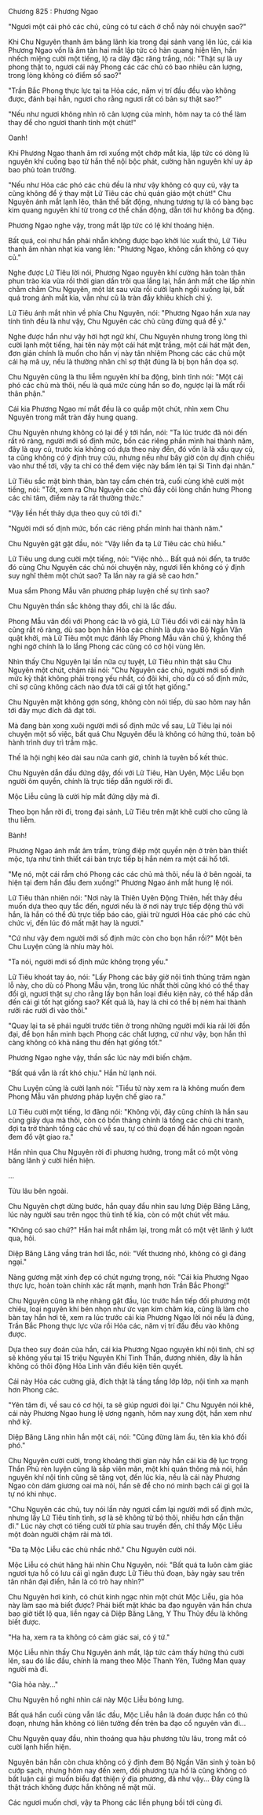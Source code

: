 




Chương 825 : Phương Ngao


"Ngươi một cái phó các chủ, cũng có tư cách ở chỗ này nói chuyện sao?"

Khi Chu Nguyên thanh âm băng lãnh kia trong đại sảnh vang lên lúc, cái kia Phương Ngao vốn là âm tàn hai mắt lập tức có hàn quang hiện lên, hắn nhếch miệng cười một tiếng, lộ ra dày đặc răng trắng, nói: "Thật sự là uy phong thật to, ngươi cái này Phong các các chủ có bao nhiêu cân lượng, trong lòng không có điểm số sao?"

"Trần Bắc Phong thực lực tại ta Hỏa các, năm vị trí đầu đều vào không được, đánh bại hắn, ngươi cho rằng ngươi rất có bản sự thật sao?"

"Nếu như ngươi không nhìn rõ cân lượng của mình, hôm nay ta có thể làm thay để cho ngươi thanh tỉnh một chút!"

Oanh!

Khi Phương Ngao thanh âm rơi xuống một chớp mắt kia, lập tức có dòng lũ nguyên khí cuồng bạo từ hắn thể nội bộc phát, cường hãn nguyên khí uy áp bao phủ toàn trường.

"Nếu như Hỏa các phó các chủ đều là như vậy không có quy củ, vậy ta cũng không để ý thay mặt Lữ Tiêu các chủ quản giáo một chút!" Chu Nguyên ánh mắt lạnh lẽo, thân thể bất động, nhưng tương tự là có bàng bạc kim quang nguyên khí từ trong cơ thể chấn động, dẫn tới hư không ba động.

Phương Ngao nghe vậy, trong mắt lập tức có lệ khí thoáng hiện.

Bất quá, coi như hắn phải nhẫn không được bạo khởi lúc xuất thủ, Lữ Tiêu thanh âm nhàn nhạt kia vang lên: "Phương Ngao, không cần không có quy củ."

Nghe được Lữ Tiêu lời nói, Phương Ngao nguyên khí cường hãn toàn thân phun trào kia vừa rồi thời gian dần trôi qua lắng lại, hắn ánh mắt che lấp nhìn chằm chằm Chu Nguyên, một lát sau vừa rồi cười lạnh ngồi xuống lại, bất quá trong ánh mắt kia, vẫn như cũ là tràn đầy khiêu khích chi ý.

Lữ Tiêu ánh mắt nhìn về phía Chu Nguyên, nói: "Phương Ngao hắn xưa nay tính tình đều là như vậy, Chu Nguyên các chủ cũng đừng quá để ý."

Nghe được hắn như vậy hời hợt ngữ khí, Chu Nguyên nhưng trong lòng thì cười lạnh một tiếng, hai tên này một cái hát mặt trắng, một cái hát mặt đen, đơn giản chính là muốn cho hắn vị này tân nhiệm Phong các các chủ một cái hạ mã uy, nếu là thường nhân chỉ sợ thật đúng là bị bọn hắn dọa sợ.

Chu Nguyên cũng là thu liễm nguyên khí ba động, bình tĩnh nói: "Một cái phó các chủ mà thôi, nếu là quá mức cùng hắn so đo, ngược lại là mất rồi thân phận."

Cái kia Phương Ngao mí mắt đều là co quắp một chút, nhìn xem Chu Nguyên trong mắt tràn đầy hung quang.

Chu Nguyên nhưng không có lại để ý tới hắn, nói: "Ta lúc trước đã nói đến rất rõ ràng, người mới số định mức, bốn các riêng phần mình hai thành năm, đây là quy củ, trước kia không có dựa theo này đến, đó vốn là là xấu quy củ, ta cũng không có ý định truy cứu, nhưng nếu như bây giờ còn dự định chiếu vào như thế tới, vậy ta chỉ có thể đem việc này bẩm lên tại Si Tinh đại nhân."

Lữ Tiêu sắc mặt bình thản, bàn tay cầm chén trà, cuối cùng khẽ cười một tiếng, nói: "Tốt, xem ra Chu Nguyên các chủ đầy cõi lòng chấn hưng Phong các chi tâm, điểm này ta rất thưởng thức."

"Vậy liền hết thảy dựa theo quy củ tới đi."

"Người mới số định mức, bốn các riêng phần mình hai thành năm."

Chu Nguyên gật gật đầu, nói: "Vậy liền đa tạ Lữ Tiêu các chủ hiểu."

Lữ Tiêu ung dung cười một tiếng, nói: "Việc nhỏ... Bất quá nói đến, ta trước đó cùng Chu Nguyên các chủ nói chuyện này, ngươi liền không có ý định suy nghĩ thêm một chút sao? Ta lần này ra giá sẽ cao hơn."

Mua sắm Phong Mẫu văn phương pháp luyện chế sự tình sao?

Chu Nguyên thần sắc không thay đổi, chỉ là lắc đầu.

Phong Mẫu văn đối với Phong các là vô giá, Lữ Tiêu đối với cái này hẳn là cũng rất rõ ràng, dù sao bọn hắn Hỏa các chính là dựa vào Bộ Ngấn Văn quật khởi, mà Lữ Tiêu một mực đánh lấy Phong Mẫu văn chủ ý, không thể nghi ngờ chính là lo lắng Phong các cũng có cơ hội vùng lên.

Nhìn thấy Chu Nguyên lại lần nữa cự tuyệt, Lữ Tiêu nhìn thật sâu Chu Nguyên một chút, chậm rãi nói: "Chu Nguyên các chủ, người mới số định mức kỳ thật không phải trọng yếu nhất, có đôi khi, cho dù có số định mức, chỉ sợ cũng không cách nào đưa tới cái gì tốt hạt giống."

Chu Nguyên mặt không gợn sóng, không còn nói tiếp, dù sao hôm nay hắn tới đây mục đích đã đạt tới.

Mà đang bàn xong xuôi người mới số định mức về sau, Lữ Tiêu lại nói chuyện một số việc, bất quá Chu Nguyên đều là không có hứng thú, toàn bộ hành trình duy trì trầm mặc.

Thế là hội nghị kéo dài sau nửa canh giờ, chính là tuyên bố kết thúc.

Chu Nguyên dẫn đầu đứng dậy, đối với Lữ Tiêu, Hàn Uyên, Mộc Liễu bọn người ôm quyền, chính là trực tiếp dẫn người rời đi.

Mộc Liễu cũng là cười híp mắt đứng dậy mà đi.

Theo bọn hắn rời đi, trong đại sảnh, Lữ Tiêu trên mặt khẽ cười cho cũng là thu liễm.

Bành!

Phương Ngao ánh mắt âm trầm, trùng điệp một quyền nện ở trên bàn thiết mộc, tựa như tinh thiết cái bàn trực tiếp bị hắn ném ra một cái hố tới.

"Mẹ nó, một cái rắm chó Phong các các chủ mà thôi, nếu là ở bên ngoài, ta hiện tại đem hắn đầu đem xuống!" Phương Ngao ánh mắt hung lệ nói.

Lữ Tiêu thản nhiên nói: "Nơi này là Thiên Uyên Động Thiên, hết thảy đều muốn dựa theo quy tắc đến, ngươi nếu là ở nơi này trực tiếp động thủ với hắn, là hắn có thể đủ trực tiếp báo cáo, giải trừ ngươi Hỏa các phó các chủ chức vị, đến lúc đó mất mặt hay là ngươi."

"Cứ như vậy đem người mới số định mức còn cho bọn hắn rồi?" Một bên Chu Luyện cũng là nhíu mày hỏi.

"Ta nói, người mới số định mức không trọng yếu."

Lữ Tiêu khoát tay áo, nói: "Lấy Phong các bây giờ nội tình thủng trăm ngàn lỗ này, cho dù có Phong Mẫu văn, trong lúc nhất thời cũng khó có thể thay đổi gì, ngươi thật sự cho rằng lấy bọn hắn loại điều kiện này, có thể hấp dẫn đến cái gì tốt hạt giống sao? Kết quả là, hay là chỉ có thể bị ném hai thành rưỡi rác rưởi đi vào thôi."

"Quay lại ta sẽ phái người trước tiên ở trong những người mới kia rải lời đồn đại, để bọn hắn minh bạch Phong các chất lượng, cứ như vậy, bọn hắn thì càng không có khả năng thu đến hạt giống tốt."

Phương Ngao nghe vậy, thần sắc lúc này mới biến chậm.

"Bất quá vẫn là rất khó chịu." Hắn hừ lạnh nói.

Chu Luyện cũng là cười lạnh nói: "Tiểu tử này xem ra là không muốn đem Phong Mẫu văn phương pháp luyện chế giao ra."

Lữ Tiêu cười một tiếng, lơ đãng nói: "Không vội, đây cũng chính là hắn sau cùng giãy dụa mà thôi, còn có bốn tháng chính là tổng các chủ chi tranh, đợi ta trở thành tổng các chủ về sau, tự có thủ đoạn để hắn ngoan ngoãn đem đồ vật giao ra."

Hắn nhìn qua Chu Nguyên rời đi phương hướng, trong mắt có một vòng băng lãnh ý cười hiển hiện.

...

Tửu lâu bên ngoài.

Chu Nguyên chợt dừng bước, hắn quay đầu nhìn sau lưng Diệp Băng Lăng, lúc này người sau trên ngọc thủ tinh tế kia, còn có một chút vết máu.

"Không có sao chứ?" Hắn hai mắt nhắm lại, trong mắt có một vệt lãnh ý lướt qua, hỏi.

Diệp Băng Lăng vầng trán hơi lắc, nói: "Vết thương nhỏ, không có gì đáng ngại."

Nàng gương mặt xinh đẹp có chút ngưng trọng, nói: "Cái kia Phương Ngao thực lực, hoàn toàn chính xác rất mạnh, mạnh hơn Trần Bắc Phong!"

Chu Nguyên cũng là nhẹ nhàng gật đầu, lúc trước hắn tiếp đối phương một chiêu, loại nguyên khí bén nhọn như ức vạn kim châm kia, cũng là làm cho bàn tay hắn hơi tê, xem ra lúc trước cái kia Phương Ngao lời nói nếu là đúng, Trần Bắc Phong thực lực vừa rồi Hỏa các, năm vị trí đầu đều vào không được.

Dựa theo suy đoán của hắn, cái kia Phương Ngao nguyên khí nội tình, chỉ sợ sẽ không yếu tại 15 triệu Nguyên Khí Tinh Thần, đương nhiên, đây là hắn không có thôi động Hỏa Linh văn điều kiện tiên quyết.

Cái này Hỏa các cường giả, đích thật là tầng tầng lớp lớp, nội tình xa mạnh hơn Phong các.

"Yên tâm đi, về sau có cơ hội, ta sẽ giúp ngươi đòi lại." Chu Nguyên nói khẽ, cái này Phương Ngao hung lệ ương ngạnh, hôm nay xung đột, hắn xem như nhớ kỹ.

Diệp Băng Lăng nhìn hắn một cái, nói: "Cũng đừng làm ẩu, tên kia khó đối phó."

Chu Nguyên cười cười, trong khoảng thời gian này hắn cái kia đệ lục trọng Thần Phủ rèn luyện cũng là sắp viên mãn, một khi quán thông mà nói, hắn nguyên khí nội tình cũng sẽ tăng vọt, đến lúc kia, nếu là cái này Phương Ngao còn dám giương oai mà nói, hắn sẽ để cho nó minh bạch cái gì gọi là tự nó khi nhục.

"Chu Nguyên các chủ, tuy nói lần này ngươi cầm lại người mới số định mức, nhưng lấy Lữ Tiêu tính tình, sợ là sẽ không từ bỏ thôi, nhiều hơn cẩn thận đi." Lúc này chợt có tiếng cười từ phía sau truyền đến, chỉ thấy Mộc Liễu một đoàn người chậm rãi mà tới.

"Đa tạ Mộc Liễu các chủ nhắc nhở." Chu Nguyên cười nói.

Mộc Liễu có chút hăng hái nhìn Chu Nguyên, nói: "Bất quá ta luôn cảm giác ngươi tựa hồ có lưu cái gì ngăn được Lữ Tiêu thủ đoạn, bảy ngày sau trên tân nhân đại điển, hẳn là có trò hay nhìn?"

Chu Nguyên hơi kinh, có chút kinh ngạc nhìn một chút Mộc Liễu, gia hỏa này làm sao mà biết được? Phải biết mặt khác ba đạo nguyên văn hắn chưa bao giờ tiết lộ qua, liền ngay cả Diệp Băng Lăng, Y Thu Thủy đều là không biết được.

"Ha ha, xem ra ta không có cảm giác sai, có ý tứ."

Mộc Liễu nhìn thấy Chu Nguyên ánh mắt, lập tức cảm thấy hứng thú cười lên, sau đó lắc đầu, chính là mang theo Mộc Thanh Yên, Tưởng Man quay người mà đi.

"Gia hỏa này..."

Chu Nguyên hồ nghi nhìn cái này Mộc Liễu bóng lưng.

Bất quá hắn cuối cùng vẫn lắc đầu, Mộc Liễu hẳn là đoán được hắn có thủ đoạn, nhưng hẳn không có liên tưởng đến trên ba đạo cổ nguyên văn đi...

Chu Nguyên quay đầu, nhìn thoáng qua hậu phương tửu lâu, trong mắt có cười lạnh hiển hiện.

Nguyên bản hắn còn chưa không có ý định đem Bộ Ngấn Văn sinh ý toàn bộ cướp sạch, nhưng hôm nay đến xem, đối phương tựa hồ là cũng không có bất luận cái gì muốn biểu đạt thiện ý địa phương, đã như vậy... Đây cũng là thật trách không được hắn không nể mặt mũi.

Các ngươi muốn chơi, vậy ta Phong các liền phụng bồi tới cùng đi.




